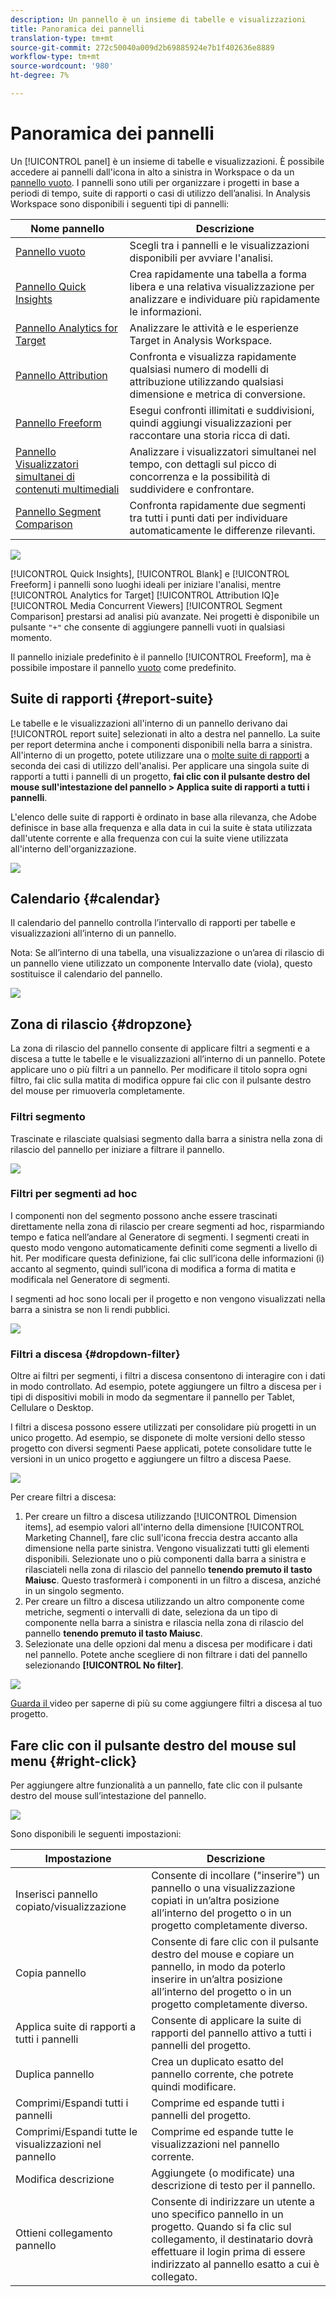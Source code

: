 ```yaml
---
description: Un pannello è un insieme di tabelle e visualizzazioni
title: Panoramica dei pannelli
translation-type: tm+mt
source-git-commit: 272c50040a009d2b69885924e7b1f402636e8889
workflow-type: tm+mt
source-wordcount: '980'
ht-degree: 7%

---
```



# Panoramica dei pannelli

Un [!UICONTROL panel] è un insieme di tabelle e visualizzazioni. È possibile accedere ai pannelli dall&#39;icona in alto a sinistra in Workspace o da un [pannello vuoto](blank-panel.md). I pannelli sono utili per organizzare i progetti in base a periodi di tempo, suite di rapporti o casi di utilizzo dell’analisi. In  Analysis Workspace sono disponibili i seguenti tipi di pannelli:

| Nome pannello | Descrizione |
| --- | --- |
| [Pannello vuoto](blank-panel.md) | Scegli tra i pannelli e le visualizzazioni disponibili per avviare l&#39;analisi. |
| [Pannello Quick Insights](quickinsight.md) | Crea rapidamente una tabella a forma libera e una relativa visualizzazione per analizzare e individuare più rapidamente le informazioni. |
| [Pannello Analytics for Target](a4t-panel.md) | Analizzare le attività e le esperienze Target in  Analysis Workspace. |
| [Pannello Attribution](attribution.md) | Confronta e visualizza rapidamente qualsiasi numero di modelli di attribuzione utilizzando qualsiasi dimensione e metrica di conversione. |
| [Pannello Freeform](freeform-panel.md) | Esegui confronti illimitati e suddivisioni, quindi aggiungi visualizzazioni per raccontare una storia ricca di dati. |
| [Pannello Visualizzatori simultanei di contenuti multimediali](media-concurrent-viewers.md) | Analizzare i visualizzatori simultanei nel tempo, con dettagli sul picco di concorrenza e la possibilità di suddividere e confrontare. |
| [Pannello Segment Comparison](c-segment-comparison/segment-comparison.md) | Confronta rapidamente due segmenti tra tutti i punti dati per individuare automaticamente le differenze rilevanti. |

![](assets/panel-overview.png)

[!UICONTROL Quick Insights],  [!UICONTROL Blank] e  [!UICONTROL Freeform] i pannelli sono luoghi ideali per iniziare l&#39;analisi, mentre  [!UICONTROL Analytics for Target] [!UICONTROL Attribution IQ]e  [!UICONTROL Media Concurrent Viewers]   [!UICONTROL Segment Comparison] prestarsi ad analisi più avanzate. Nei progetti è disponibile un pulsante `"+"` che consente di aggiungere pannelli vuoti in qualsiasi momento.

Il pannello iniziale predefinito è il pannello [!UICONTROL Freeform], ma è possibile impostare il pannello [vuoto](/help/analyze/analysis-workspace/c-panels/blank-panel.md) come predefinito.

## Suite di rapporti {#report-suite}

Le tabelle e le visualizzazioni all&#39;interno di un pannello derivano dai [!UICONTROL report suite] selezionati in alto a destra nel pannello. La suite per report determina anche i componenti disponibili nella barra a sinistra. All&#39;interno di un progetto, potete utilizzare una o [molte suite di rapporti](https://experienceleague.adobe.com/docs/analytics/analyze/analysis-workspace/build-workspace-project/multiple-report-suites.html?lang=it-IT) a seconda dei casi di utilizzo dell&#39;analisi. Per applicare una singola suite di rapporti a tutti i pannelli di un progetto, **fai clic con il pulsante destro del mouse sull&#39;intestazione del pannello > Applica suite di rapporti a tutti i pannelli**.

L&#39;elenco delle suite di rapporti è ordinato in base alla rilevanza, che  Adobe definisce in base alla frequenza e alla data in cui la suite è stata utilizzata dall&#39;utente corrente e alla frequenza con cui la suite viene utilizzata all&#39;interno dell&#39;organizzazione.

![](assets/panel-report-suite.png)

## Calendario {#calendar}

Il calendario del pannello controlla l’intervallo di rapporti per tabelle e visualizzazioni all’interno di un pannello.

Nota: Se all’interno di una tabella, una visualizzazione o un’area di rilascio di un pannello viene utilizzato un componente Intervallo date (viola), questo sostituisce il calendario del pannello.

![](assets/panel-calendar.png)

## Zona di rilascio {#dropzone}

La zona di rilascio del pannello consente di applicare filtri a segmenti e a discesa a tutte le tabelle e le visualizzazioni all’interno di un pannello. Potete applicare uno o più filtri a un pannello. Per modificare il titolo sopra ogni filtro, fai clic sulla matita di modifica oppure fai clic con il pulsante destro del mouse per rimuoverla completamente.

### Filtri segmento

Trascinate e rilasciate qualsiasi segmento dalla barra a sinistra nella zona di rilascio del pannello per iniziare a filtrare il pannello.

![](assets/segment-filter.png)

### Filtri per segmenti ad hoc

I componenti non del segmento possono anche essere trascinati direttamente nella zona di rilascio per creare segmenti ad hoc, risparmiando tempo e fatica nell’andare al Generatore di segmenti. I segmenti creati in questo modo vengono automaticamente definiti come segmenti a livello di hit. Per modificare questa definizione, fai clic sull’icona delle informazioni (i) accanto al segmento, quindi sull’icona di modifica a forma di matita e modificala nel Generatore di segmenti.

I segmenti ad hoc sono locali per il progetto e non vengono visualizzati nella barra a sinistra se non li rendi pubblici.

![](assets/adhoc-segment-filter.png)

### Filtri a discesa {#dropdown-filter}

Oltre ai filtri per segmenti, i filtri a discesa consentono di interagire con i dati in modo controllato. Ad esempio, potete aggiungere un filtro a discesa per i tipi di dispositivi mobili in modo da segmentare il pannello per Tablet, Cellulare o Desktop.

I filtri a discesa possono essere utilizzati per consolidare più progetti in un unico progetto. Ad esempio, se disponete di molte versioni dello stesso progetto con diversi segmenti Paese applicati, potete consolidare tutte le versioni in un unico progetto e aggiungere un filtro a discesa Paese.

![](assets/dropdown-filter-intro.png)

Per creare filtri a discesa:

1. Per creare un filtro a discesa utilizzando [!UICONTROL Dimension items], ad esempio valori all&#39;interno della dimensione [!UICONTROL Marketing Channel], fare clic sull&#39;icona freccia destra accanto alla dimensione nella parte sinistra. Vengono visualizzati tutti gli elementi disponibili. Selezionate uno o più componenti dalla barra a sinistra e rilasciateli nella zona di rilascio del pannello **tenendo premuto il tasto Maiusc**. Questo trasformerà i componenti in un filtro a discesa, anziché in un singolo segmento.
1. Per creare un filtro a discesa utilizzando un altro componente come metriche, segmenti o intervalli di date, seleziona da un tipo di componente nella barra a sinistra e rilascia nella zona di rilascio del pannello **tenendo premuto il tasto Maiusc**.
1. Selezionate una delle opzioni dal menu a discesa per modificare i dati nel pannello. Potete anche scegliere di non filtrare i dati del pannello selezionando **[!UICONTROL No filter]**.

![](assets/create-dropdown.png)

[Guarda il ](https://docs.adobe.com/content/help/en/analytics-learn/tutorials/analysis-workspace/using-panels/using-panels-to-organize-your-analysis-workspace-projects.html) video per saperne di più su come aggiungere filtri a discesa al tuo progetto.

## Fare clic con il pulsante destro del mouse sul menu {#right-click}

Per aggiungere altre funzionalità a un pannello, fate clic con il pulsante destro del mouse sull’intestazione del pannello.

![](assets/right-click-menu.png)

Sono disponibili le seguenti impostazioni:

| Impostazione | Descrizione |
| --- | --- |
| Inserisci pannello copiato/visualizzazione | Consente di incollare (&quot;inserire&quot;) un pannello o una visualizzazione copiati in un’altra posizione all’interno del progetto o in un progetto completamente diverso. |
| Copia pannello | Consente di fare clic con il pulsante destro del mouse e copiare un pannello, in modo da poterlo inserire in un’altra posizione all’interno del progetto o in un progetto completamente diverso. |
| Applica suite di rapporti a tutti i pannelli | Consente di applicare la suite di rapporti del pannello attivo a tutti i pannelli del progetto. |
| Duplica pannello | Crea un duplicato esatto del pannello corrente, che potrete quindi modificare. |
| Comprimi/Espandi tutti i pannelli | Comprime ed espande tutti i pannelli del progetto. |
| Comprimi/Espandi tutte le visualizzazioni nel pannello | Comprime ed espande tutte le visualizzazioni nel pannello corrente. |
| Modifica descrizione | Aggiungete (o modificate) una descrizione di testo per il pannello. |
| Ottieni collegamento pannello | Consente di indirizzare un utente a uno specifico pannello in un progetto. Quando si fa clic sul collegamento, il destinatario dovrà effettuare il login prima di essere indirizzato al pannello esatto a cui è collegato. |
